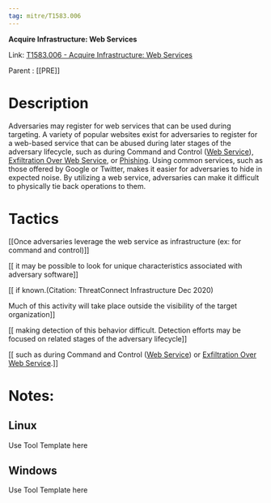 ```yaml
---
tag: mitre/T1583.006
---
```


**Acquire Infrastructure: Web Services**

Link: [T1583.006 - Acquire Infrastructure: Web Services](https://attack.mitre.org/techniques/T1583/006)

Parent : [[PRE]]


# Description

Adversaries may register for web services that can be used during targeting. A variety of popular websites exist for adversaries to register for a web-based service that can be abused during later stages of the adversary lifecycle, such as during Command and Control ([Web Service](https://attack.mitre.org/techniques/T1102)), [Exfiltration Over Web Service](https://attack.mitre.org/techniques/T1567), or [Phishing](https://attack.mitre.org/techniques/T1566). Using common services, such as those offered by Google or Twitter, makes it easier for adversaries to hide in expected noise. By utilizing a web service, adversaries can make it difficult to physically tie back operations to them.

# Tactics


[[Once adversaries leverage the web service as infrastructure (ex: for command and control)]]

[[ it may be possible to look for unique characteristics associated with adversary software]]

[[ if known.(Citation: ThreatConnect Infrastructure Dec 2020)

Much of this activity will take place outside the visibility of the target organization]]

[[ making detection of this behavior difficult. Detection efforts may be focused on related stages of the adversary lifecycle]]

[[ such as during Command and Control ([Web Service](https://attack.mitre.org/techniques/T1102)) or [Exfiltration Over Web Service](https://attack.mitre.org/techniques/T1567).]]


# Notes:

## Linux

Use Tool Template here

## Windows

Use Tool Template here